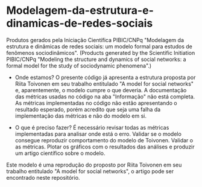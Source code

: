 # Modelagem-da-estrutura-e-dinamicas-de-redes-sociais
Produtos gerados pela Iniciação Científica PIBIC/CNPq "Modelagem da estrutura e dinâmicas de redes sociais: um modelo formal para estudos de fenômenos sociodinâmicos". (Products generated by the Scientific Initiation PIBIC/CNPq "Modeling the structure and dynamics of social networks: a formal model for the study of sociodynamic phenomena".)

- Onde estamos?
  O presente código já apresenta a estrutura proposta por Riita Toivonen em seu trabalho entitulado "A model for social networks" e, aparentemente, o modelo cumpre o que deveria.
  A documentação das métricas usadas no código na aba "Informação" não está completa.
  As métricas implementadas no código não estão apresentando o resultado esperado, porém acredito que seja uma falha da implementação das métricas e não do modelo em si.
  
 - O que é preciso fazer?
  É necessário revisar todas as métricas implementadas para analisar onde está o erro.
  Validar se o modelo consegue reproduzir comportamento do modelo de Toivonen.
  Validar o as métricas.
  Plotar os gráficos com o resultados das análises e produzir um artigo científico sobre o modelo.
  
 
Este modelo é uma reprodução do proposto por Riita Toivonen em seu trabalho entitulado "A model for social networks", o artigo pode ser encontrado neste repositório. 
